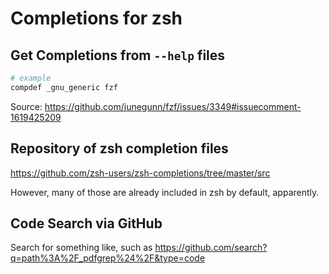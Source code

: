# Completions for zsh

## Get Completions from `--help` files

```bash
# example
compdef _gnu_generic fzf
```

Source: <https://github.com/junegunn/fzf/issues/3349#issuecomment-1619425209>

## Repository of zsh completion files
<https://github.com/zsh-users/zsh-completions/tree/master/src>

However, many of those are already included in zsh by default, apparently.

## Code Search via GitHub
Search for something like, such as <https://github.com/search?q=path%3A%2F_pdfgrep%24%2F&type=code>
